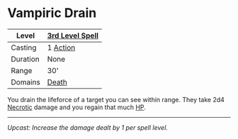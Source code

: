 # Vampiric Drain

| Level    | [3rd Level Spell](../../../Spell%20Level.md)        |
| -------- | --------------------------------------------------- |
| Casting  | 1 [Action](../../../../Game%20Procedures/Action.md) |
| Duration | None                                                |
| Range    | 30'                                                 |
| Domains  | [Death](../../../Spell%20Domains/Death.md)          |

You drain the lifeforce of a target you can see within range. They take 2d4 [Necrotic](../../../../Damage%20Types/Necrotic.md) damage and you regain that much [HP](../../../../Player%20Characters/Derived%20Statistics/Health%20Points.md).


---
*Upcast: Increase the damage dealt by 1 per spell level.*